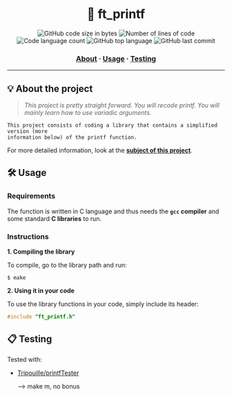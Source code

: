 <h1 align="center">
	📝 ft_printf
</h1>

</p>

<p align="center">
	<img alt="GitHub code size in bytes" src="https://img.shields.io/github/languages/code-size/jblackiex/42_printf?color=lightblue" />
	<img alt="Number of lines of code" src="https://img.shields.io/tokei/lines/github/jblackiex/42_printf?color=critical" />
	<img alt="Code language count" src="https://img.shields.io/github/languages/count/jblackiex/42_printf?color=yellow" />
	<img alt="GitHub top language" src="https://img.shields.io/github/languages/top/jblackiex/42_printf?color=blue" />
	<img alt="GitHub last commit" src="https://img.shields.io/github/last-commit/jblackiex/42_printf?color=green" />
</p>

<h3 align="center">
	<a href="#%EF%B8%8F-about">About</a>
	<span> · </span>
	<a href="#%EF%B8%8F-usage">Usage</a>
	<span> · </span>
	<a href="#-testing">Testing</a>
</h3>

---

## 💡 About the project

> _This project is pretty straight forward. You will recode printf. You will mainly learn how to use variadic arguments._

	This project consists of coding a library that contains a simplified version (more
	information below) of the printf function.

For more detailed information, look at the [**subject of this project**](https://github.com/Surfi89/42cursus/tree/main/Subject%20PDFs).


## 🛠️ Usage

### Requirements

The function is written in C language and thus needs the **`gcc` compiler** and some standard **C libraries** to run.

### Instructions

**1. Compiling the library**

To compile, go to the library path and run:

```shell
$ make
```

**2. Using it in your code**

To use the library functions in your code, simply include its header:

```C
#include "ft_printf.h"
```

## 📋 Testing

Tested with:

* [Tripouille/printfTester](https://github.com/Tripouille/printfTester)
   <p>--> make m, no bonus</p>
